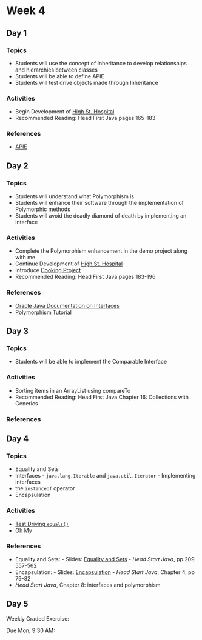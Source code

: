 # Week 4

## Day 1

### Topics

*   Students will use the concept of Inheritance to develop relationships and hierarchies between classes
*   Students will be able to define APIE
*   Students will test drive objects made through Inheritance

### Activities

*   Begin Development of [High St. Hospital](https://wecancodeit.github.io/java-exercises/hospital)
*   Recommended Reading: Head First Java pages 165-183

### References

*   [APIE](https://wecancodeit.github.io/java-slides/objects/a-pie/)

## Day 2

### Topics

*   Students will understand what Polymorphism is
*   Students will enhance their software through the implementation of Polymorphic methods
*   Students will avoid the deadly diamond of death by implementing an interface

### Activities

*   Complete the Polymorphism enhancement in the demo project along with me
*   Continue Development of [High St. Hospital](https://wecancodeit.github.io/java-exercises/hospital)
*   Introduce [Cooking Project](https://github.com/WeCanCodeIT/java-exercises/tree/master/cooking)
*   Recommended Reading: Head First Java pages 183-196

### References

*   [Oracle Java Documentation on Interfaces](https://docs.oracle.com/javase/tutorial/java/IandI/index.html)
*   [Polymorphism Tutorial](https://www.tutorialspoint.com/java/java_polymorphism.htm)

## Day 3

### Topics

*   Students will be able to implement the Comparable Interface

### Activities

*   Sorting items in an ArrayList using compareTo
*   Recommended Reading: Head First Java Chapter 16: Collections with Generics

### References

## Day 4

### Topics

*   Equality and Sets
*   Interfaces - `java.lang.Iterable` and `java.util.Iterator` - Implementing interfaces
*   the `instanceof` operator
*   Encapsulation

### Activities

*   [Test Driving `equals()`](https://github.com/WeCanCodeIT/java-tdd-equals)
*   [Oh My](https://github.com/WeCanCodeIT/java-exercises-lions-tigers-bears)

### References

*   Equality and Sets: - Slides: [Equality and Sets](https://wecancodeit.github.io/java-slides/objects/equality-and-sets/) - _Head Start Java_, pp.209, 557-562
*   Encapsulation: - Slides: [Encapsulation](https://wecancodeit.github.io/java-slides/objects/encapsulation/) - _Head Start Java_, Chapter 4, pp 79-82
*   _Head Start Java_, Chapter 8: interfaces and polymorphism

## Day 5

Weekly Graded Exercise:

Due Mon, 9:30 AM:
